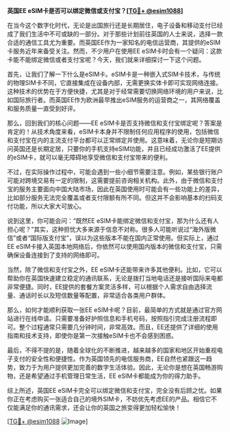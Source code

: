 **英国EE eSIM卡是否可以绑定微信或支付宝？[[TG💪+ @esim1088](https://t.me/s/esim1088)]**

在当今这个数字化时代，无论是出国旅行还是长期居住，电子设备和移动支付已经成了我们生活中不可或缺的一部分。对于那些计划前往英国的人士来说，选择一款合适的通信工具尤为重要。而英国EE作为一家知名的电信运营商，其提供的eSIM卡服务近年来备受关注。然而，不少用户在使用EE eSIM卡时会有一个疑问：这款卡能不能绑定微信或者支付宝呢？今天，我们就来详细探讨一下这个问题。

首先，让我们了解一下什么是eSIM卡。eSIM卡是一种嵌入式SIM卡技术，与传统的物理SIM卡不同，它直接集成在设备内部，无需更换实体卡即可实现网络连接。这种技术的优势在于方便快捷，尤其是对于经常需要切换网络环境的用户来说，比如国际旅行者。而英国EE作为欧洲最早推出eSIM服务的运营商之一，其网络覆盖和服务质量一直受到好评。

那么，回到我们的核心问题——EE eSIM卡是否支持微信和支付宝绑定呢？答案是肯定的！从技术角度来看，eSIM卡本身并不限制任何应用程序的使用，包括微信和支付宝在内的主流支付平台都可以正常绑定并使用。这意味着，无论你是短期访问英国还是长期定居，只要你的手机支持eSIM功能，并且已经成功激活了EE提供的eSIM卡，就可以毫无障碍地享受微信和支付宝带来的便利。

不过，在实际操作过程中，可能会遇到一些小细节需要注意。例如，某些银行账户可能对跨境交易有一定的限制，这需要提前咨询相关机构。此外，由于微信和支付宝的服务主要面向中国大陆市场，因此在英国使用时可能会有一些功能上的差异，比如部分服务无法完全覆盖或者支付限额有所不同。但这并不会影响基本的扫码支付功能，所以大家大可放心。

说到这里，你可能会问：“既然EE eSIM卡能绑定微信和支付宝，那为什么还有人担心呢？”其实，这种担忧大多来源于信息不对称。很多人可能听说过“海外版微信”或者“国际版支付宝”，误以为这些版本不能在国内正常使用。但实际上，通过EE eSIM卡接入英国本地网络后，你依然可以使用国内版本的微信和支付宝，只需确保设备连接到了支持的网络即可。

当然，除了微信和支付宝之外，EE eSIM卡还能带来许多其他便利。比如，它可以帮助你在英国快速建立稳定的通讯联系，无论是拨打当地电话还是接听国际来电都非常便捷。同时，EE提供的套餐方案灵活多样，可以根据个人需求自由选择流量、通话时长以及短信数量等配置，非常适合各类用户群体。

那么，如何才能顺利获取一张EE eSIM卡呢？目前，最简单的方式就是通过官方网站进行在线申请。只需要准备好护照信息和手机号码，按照指引完成注册流程即可。整个过程通常只需要几分钟时间，非常高效。而且，EE还提供了详细的使用指南和技术支持，即使你是第一次接触eSIM卡也不会感到困惑。

最后，不得不提的是，随着全球化的不断推进，越来越多的国家和地区开始重视电子支付的安全性和便捷性。作为英国领先的电信服务商，EE自然也紧跟这一趋势，致力于为用户提供更加完善的数字生活体验。因此，无论你是想在英国畅游购物，还是希望通过手机管理日常生活，EE eSIM卡都能成为你的得力助手。

综上所述，英国EE eSIM卡完全可以绑定微信和支付宝，完全没有后顾之忧。如果你正在考虑购买一张适合自己的境外SIM卡，不妨优先考虑EE的产品。相信它不仅能满足你的通讯需求，还会让你的英国之旅变得更加轻松愉快！

[[TG💪+ @esim1088](https://t.me/s/esim1088) ![Image](https://i.postimg.cc/4NQfJmqS/Snipaste-2025-05-13-00-14-12.png)]